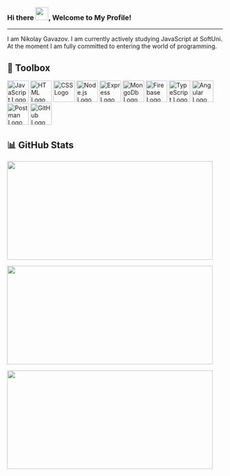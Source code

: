 ### Hi there <img src="https://raw.githubusercontent.com/MartinHeinz/MartinHeinz/master/wave.gif" height="30px" style="max-width: 100%; display: inline-block;" data-target="animated-image.originalImage">, Welcome to My Profile!

---

I am Nikolay Gavazov.
I am currently actively studying JavaScript at SoftUni. 
At the moment I am fully committed to entering the world of programming. 


🧰 Toolbox
---
<a href='https://www.javascript.com/'><img src='https://skillicons.dev/icons?i=javascript' alt='JavaScript Logo' width='50px' height='50px'/></a>
<a href='https://developer.mozilla.org/en-US/docs/Web/HTML'><img src='https://skillicons.dev/icons?i=html' alt='HTML Logo' width='50px' height='50px'/></a>
<a href='https://developer.mozilla.org/en-US/docs/Web/CSS'><img src='https://skillicons.dev/icons?i=css' alt='CSS Logo' width='50px' height='50px'/></a>
<a href='https://nodejs.org/en'><img src='https://skillicons.dev/icons?i=nodejs' alt='Node.js Logo' width='50px' height='50px'/></a>
<a href='https://expressjs.com/'><img src='https://skillicons.dev/icons?i=express' alt='Express Logo' width='50px' height='50px'/></a>
<a href='https://www.mongodb.com/'><img src='https://skillicons.dev/icons?i=mongodb' alt='MongoDb Logo' width='50px' height='50px'/></a>
<a href='https://firebase.google.com/'><img src='https://skillicons.dev/icons?i=firebase' alt='Firebase Logo' width='50px' height='50px'/></a>
<a href='https://www.typescriptlang.org/'><img src='https://skillicons.dev/icons?i=typescript' alt='TypeScript Logo' width='50px' height='50px'/></a>
<a href='https://angular.io/'><img src='https://skillicons.dev/icons?i=angular' alt='Angular Logo' width='50px' height='50px'/></a>
<a href='https://www.postman.com/'><img src='https://skillicons.dev/icons?i=postman' alt='Postman Logo' width='50px' height='50px'/></a>
<a href='https://github.com/'><img src='https://skillicons.dev/icons?i=github' alt='GitHub Logo' width='50px' height='50px'/></a>

📊 GitHub Stats
---

<a href='https://github.com/Nikolay-Gavazov'><img src='https://github-readme-stats.vercel.app/api?username=Nikolay-Gavazov&theme=vue-dark&show_icons=true&hide_border=true&count_private=true' width='480px' height='230px'/></a>

<a href='https://github.com/Nikolay-Gavazov'><img src='https://github-readme-streak-stats.herokuapp.com/?user=Nikolay-Gavazov&theme=vue-dark&hide_border=true' width='480px' height='230px'/></a>

<a href='https://github.com/Nikolay-Gavazov'><img src='https://github-readme-stats.vercel.app/api/top-langs/?username=Nikolay-Gavazov&theme=vue-dark&show_icons=true&hide_border=true&layout=compact' width='480px' height='230px'/></a>
